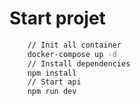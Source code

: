 # Start projet 

```bash
    // Init all container
    docker-compose up -d
    // Install dependencies
    npm install
    // Start api
    npm run dev
```